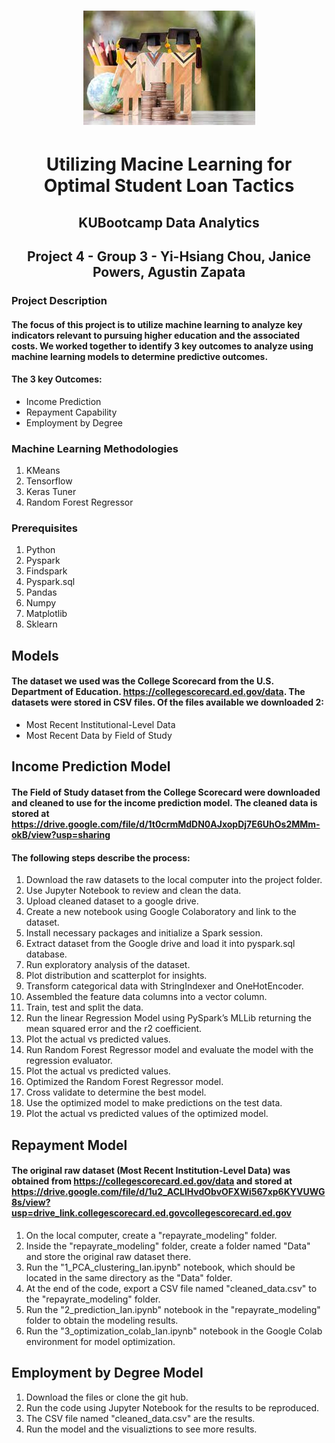 # <Center> ![Alt text](images.jpg)

# <Center> Utilizing Macine Learning for Optimal Student Loan Tactics

## <Center>KUBootcamp Data Analytics

## <Center>Project 4 - Group 3 - Yi-Hsiang Chou, Janice Powers, Agustin Zapata

### Project Description

#### The focus of this project is to utilize machine learning to analyze key indicators relevant to pursuing higher education and the associated costs. We worked together to identify 3 key outcomes to analyze using machine learning models to determine predictive outcomes.

#### The 3 key Outcomes:

- Income Prediction
- Repayment Capability
- Employment by Degree

### Machine Learning Methodologies

1. KMeans
2. Tensorflow
3. Keras Tuner
4. Random Forest Regressor

### Prerequisites

1. Python
2. Pyspark
3. Findspark
4. Pyspark.sql
5. Pandas
6. Numpy
7. Matplotlib
8. Sklearn

## Models

#### The dataset we used was the College Scorecard from the U.S. Department of Education. https://collegescorecard.ed.gov/data. The datasets were stored in CSV files. Of the files available we downloaded 2:

- Most Recent Institutional-Level Data
- Most Recent Data by Field of Study

## Income Prediction Model

#### The Field of Study dataset from the College Scorecard were downloaded and cleaned to use for the income prediction model. The cleaned data is stored at https://drive.google.com/file/d/1t0crmMdDN0AJxopDj7E6UhOs2MMm-okB/view?usp=sharing

#### The following steps describe the process:

1. Download the raw datasets to the local computer into the project folder.
2. Use Jupyter Notebook to review and clean the data.
3. Upload cleaned dataset to a google drive.
4. Create a new notebook using Google Colaboratory and link to the dataset.
5. Install necessary packages and initialize a Spark session.
6. Extract dataset from the Google drive and load it into pyspark.sql database.
7. Run exploratory analysis of the dataset.
8. Plot distribution and scatterplot for insights.
9. Transform categorical data with StringIndexer and OneHotEncoder.
10. Assembled the feature data columns into a vector column.
11. Train, test and split the data.
12. Run the linear Regression Model using PySpark’s MLLib returning the mean squared error and the r2 coefficient.
13. Plot the actual vs predicted values.
14. Run Random Forest Regressor model and evaluate the model with the regression evaluator.
15. Plot the actual vs predicted values.
16. Optimized the Random Forest Regressor model.
17. Cross validate to determine the best model.
18. Use the optimized model to make predictions on the test data.
19. Plot the actual vs predicted values of the optimized model.

## Repayment Model

#### The original raw dataset (Most Recent Institution-Level Data) was obtained from https://collegescorecard.ed.gov/data and stored at https://drive.google.com/file/d/1u2_ACLlHvdObvOFXWi567xp6KYVUWG8s/view?usp=drive_link.collegescorecard.ed.govcollegescorecard.ed.gov

1. On the local computer, create a "repayrate_modeling" folder.
2. Inside the "repayrate_modeling" folder, create a folder named "Data" and store the original raw dataset there.
3. Run the "1_PCA_clustering_Ian.ipynb" notebook, which should be located in the same directory as the "Data" folder.
4. At the end of the code, export a CSV file named "cleaned_data.csv" to the "repayrate_modeling" folder.
5. Run the "2_prediction_Ian.ipynb" notebook in the "repayrate_modeling" folder to obtain the modeling results.
6. Run the "3_optimization_colab_Ian.ipynb" notebook in the Google Colab environment for model optimization.

## Employment by Degree Model
1. Download the files or clone the git hub.
2. Run the code using Jupyter Notebook for the results to be reproduced.
3. The CSV file named "cleaned_data.csv" are the results.
4. Run the model and the visualiztions to see more results.

